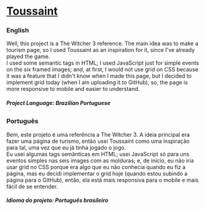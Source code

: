 # [Toussaint](https://vitorpatzlaff-toussaint.netlify.app)
### English
Well, this project is a The Witcher 3 reference. The main idea was to make a tourism page, so I used Toussaint as an inspiration for it, since I've already played the game.  
I used some semantic tags in HTML; I used JavaScript just for simple events on the six framed images; and, at first, I would not use grid on CSS because it was a feature that I didn't know when I made this page, but I decided to implement grid today (when I am uploading it to GitHub), so, the page is more responsive to mobile and easier to understand.
##### Project Language: Brazilian Portuguese
##
### Português
Bem, este projeto é uma referência a The Witcher 3. A ideia principal era fazer uma página de turismo, então usei Toussaint como uma inspiração para tal, uma vez que eu já tinha jogado o jogo.  
Eu usei algumas tags semânticas em HTML; usei JavaScript só para uns eventos simples nas seis images com as molduras; e, de início, eu não iria usar grid no CSS porque era algo que eu não conhecia quando eu fiz a página, mas eu decidi implementar o grid hoje (quando estou subindo a página para o GitHub), então, ela está mais responsiva para o mobile e mais fácil de se entender.
##### Idioma do projeto: Português brasileiro
